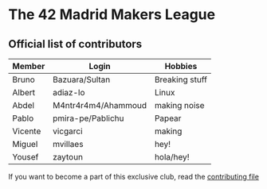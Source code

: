 # The 42 Madrid Makers League

## Official list of contributors

|Member|Login|Hobbies|
|---|---|---|
|Bruno|Bazuara/Sultan|Breaking stuff|
|Albert|adiaz-lo|Linux|
|Abdel|M4ntr4r4m4/Ahammoud|making noise|
|Pablo|pmira-pe/Pablichu|Papear|
|Vicente|vicgarci|making|
|Miguel|mvillaes|hey!|
|Yousef|zaytoun|hola/hey!|

If you want to become a part of this exclusive club, read the [contributing file](CONTRIBUTING.md)
